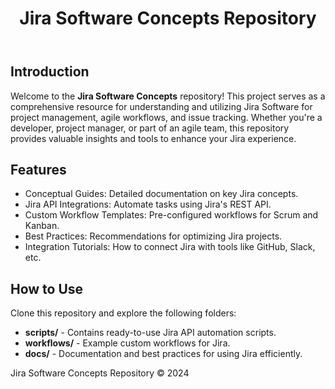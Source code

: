 <header>
    <h1>Jira Software Concepts Repository</h1>
</header>

<section>
    <h2>Introduction</h2>
    <p>Welcome to the <strong>Jira Software Concepts</strong> repository! This project serves as a comprehensive resource for understanding and utilizing Jira Software for project management, agile workflows, and issue tracking. Whether you're a developer, project manager, or part of an agile team, this repository provides valuable insights and tools to enhance your Jira experience.</p>
</section>

<section>
    <h2>Features</h2>
    <ul>
        <li>Conceptual Guides: Detailed documentation on key Jira concepts.</li>
        <li>Jira API Integrations: Automate tasks using Jira's REST API.</li>
        <li>Custom Workflow Templates: Pre-configured workflows for Scrum and Kanban.</li>
        <li>Best Practices: Recommendations for optimizing Jira projects.</li>
        <li>Integration Tutorials: How to connect Jira with tools like GitHub, Slack, etc.</li>
    </ul>
</section>

<section>
    <h2>How to Use</h2>
    <p>Clone this repository and explore the following folders:</p>
    <ul>
        <li><strong>scripts/</strong> - Contains ready-to-use Jira API automation scripts.</li>
        <li><strong>workflows/</strong> - Example custom workflows for Jira.</li>
        <li><strong>docs/</strong> - Documentation and best practices for using Jira efficiently.</li>
    </ul>
</section>

<footer>
    <p>Jira Software Concepts Repository &copy; 2024</p>
</footer>

</body>
</html>
